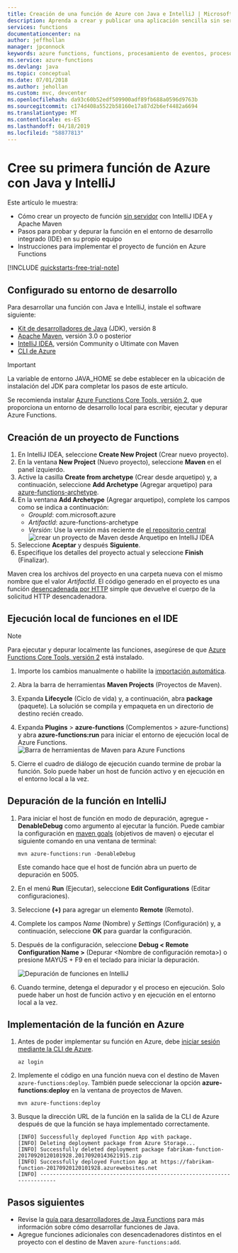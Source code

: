 ```yaml
---
title: Creación de una función de Azure con Java e IntelliJ | Microsoft Docs
description: Aprenda a crear y publicar una aplicación sencilla sin servidor desencadenada por HTTP en Azure con Java e IntelliJ.
services: functions
documentationcenter: na
author: jeffhollan
manager: jpconnock
keywords: azure functions, functions, procesamiento de eventos, proceso, arquitectura sin servidor, java
ms.service: azure-functions
ms.devlang: java
ms.topic: conceptual
ms.date: 07/01/2018
ms.author: jehollan
ms.custom: mvc, devcenter
ms.openlocfilehash: da93c60b52edf509900adf89fb688a0596d9763b
ms.sourcegitcommit: c174d408a5522b58160e17a87d2b6ef4482a6694
ms.translationtype: MT
ms.contentlocale: es-ES
ms.lasthandoff: 04/18/2019
ms.locfileid: "58877813"
---
```

# <a name="create-your-first-azure-function-with-java-and-intellij"></a>Cree su primera función de Azure con Java y IntelliJ

Este artículo le muestra:
- Cómo crear un proyecto de función [sin servidor](https://azure.microsoft.com/overview/serverless-computing/) con IntelliJ IDEA y Apache Maven
- Pasos para probar y depurar la función en el entorno de desarrollo integrado (IDE) en su propio equipo
- Instrucciones para implementar el proyecto de función en Azure Functions

<!-- TODO ![Access a Hello World function from the command line with cURL](media/functions-create-java-maven/hello-azure.png) -->

[!INCLUDE [quickstarts-free-trial-note](../../includes/quickstarts-free-trial-note.md)]

## <a name="set-up-your-development-environment"></a>Configurado su entorno de desarrollo

Para desarrollar una función con Java e IntelliJ, instale el software siguiente:

- [Kit de desarrolladores de Java](https://www.azul.com/downloads/zulu/) (JDK), versión 8
- [Apache Maven](https://maven.apache.org), versión 3.0 o posterior
- [IntelliJ IDEA](https://www.jetbrains.com/idea/download), versión Community o Ultimate con Maven
- [CLI de Azure](https://docs.microsoft.com/cli/azure)

> [!IMPORTANT]
> La variable de entorno JAVA_HOME se debe establecer en la ubicación de instalación del JDK para completar los pasos de este artículo.

 Se recomienda instalar [Azure Functions Core Tools, versión 2](functions-run-local.md#v2), que proporciona un entorno de desarrollo local para escribir, ejecutar y depurar Azure Functions.

## <a name="create-a-functions-project"></a>Creación de un proyecto de Functions

1. En IntelliJ IDEA, seleccione **Create New Project** (Crear nuevo proyecto).  
1. En la ventana **New Project** (Nuevo proyecto), seleccione **Maven** en el panel izquierdo.
1. Active la casilla **Create from archetype** (Crear desde arquetipo) y, a continuación, seleccione **Add Archetype** (Agregar arquetipo) para [azure-functions-archetype](https://mvnrepository.com/artifact/com.microsoft.azure/azure-functions-archetype).
1. En la ventana **Add Archetype** (Agregar arquetipo), complete los campos como se indica a continuación:
    - _GroupId_: com.microsoft.azure
    - _ArtifactId_: azure-functions-archetype
    - _Versión_: Use la versión más reciente de [el repositorio central](https://mvnrepository.com/artifact/com.microsoft.azure/azure-functions-archetype)
    ![crear un proyecto de Maven desde Arquetipo en IntelliJ IDEA](media/functions-create-first-java-intellij/functions-create-intellij.png)  
1. Seleccione **Aceptar** y después **Siguiente**.
1. Especifique los detalles del proyecto actual y seleccione **Finish** (Finalizar).

Maven crea los archivos del proyecto en una carpeta nueva con el mismo nombre que el valor _ArtifactId_. El código generado en el proyecto es una función [desencadenada por HTTP](/azure/azure-functions/functions-bindings-http-webhook) simple que devuelve el cuerpo de la solicitud HTTP desencadenadora.

## <a name="run-functions-locally-in-the-ide"></a>Ejecución local de funciones en el IDE

> [!NOTE]
> Para ejecutar y depurar localmente las funciones, asegúrese de que [Azure Functions Core Tools, versión 2](functions-run-local.md#v2) está instalado.

1. Importe los cambios manualmente o habilite la [importación automática](https://www.jetbrains.com/help/idea/creating-and-optimizing-imports.html).
1. Abra la barra de herramientas **Maven Projects** (Proyectos de Maven).
1. Expanda **Lifecycle** (Ciclo de vida) y, a continuación, abra **package** (paquete). La solución se compila y empaqueta en un directorio de destino recién creado.
1. Expanda **Plugins** > **azure-functions** (Complementos > azure-functions) y abra **azure-functions:run** para iniciar el entorno de ejecución local de Azure Functions.  
  ![Barra de herramientas de Maven para Azure Functions](media/functions-create-first-java-intellij/functions-intellij-java-maven-toolbar.png)  

1. Cierre el cuadro de diálogo de ejecución cuando termine de probar la función. Solo puede haber un host de función activo y en ejecución en el entorno local a la vez.

## <a name="debug-the-function-in-intellij"></a>Depuración de la función en IntelliJ

1. Para iniciar el host de función en modo de depuración, agregue **-DenableDebug** como argumento al ejecutar la función. Puede cambiar la configuración en [maven goals](https://www.jetbrains.com/help/idea/maven-support.html#run_goal) (objetivos de maven) o ejecutar el siguiente comando en una ventana de terminal:  

   ```
   mvn azure-functions:run -DenableDebug
   ```

   Este comando hace que el host de función abra un puerto de depuración en 5005.

1. En el menú **Run** (Ejecutar), seleccione **Edit Configurations** (Editar configuraciones).
1. Seleccione **(+)** para agregar un elemento **Remote** (Remoto).
1. Complete los campos _Name_ (Nombre) y _Settings_ (Configuración) y, a continuación, seleccione **OK** para guardar la configuración.
1. Después de la configuración, seleccione **Debug < Remote Configuration Name >** (Depurar <Nombre de configuración remota>) o presione MAYÚS + F9 en el teclado para iniciar la depuración.

   ![Depuración de funciones en IntelliJ](media/functions-create-first-java-intellij/debug-configuration-intellij.PNG)

1. Cuando termine, detenga el depurador y el proceso en ejecución. Solo puede haber un host de función activo y en ejecución en el entorno local a la vez.

## <a name="deploy-the-function-to-azure"></a>Implementación de la función en Azure

1. Antes de poder implementar su función en Azure, debe [iniciar sesión mediante la CLI de Azure](/cli/azure/authenticate-azure-cli?view=azure-cli-latest).

   ``` azurecli
   az login
   ```

1. Implemente el código en una función nueva con el destino de Maven `azure-functions:deploy`. También puede seleccionar la opción **azure-functions:deploy** en la ventana de proyectos de Maven.

   ```
   mvn azure-functions:deploy
   ```

1. Busque la dirección URL de la función en la salida de la CLI de Azure después de que la función se haya implementado correctamente.

   ``` output
   [INFO] Successfully deployed Function App with package.
   [INFO] Deleting deployment package from Azure Storage...
   [INFO] Successfully deleted deployment package fabrikam-function-20170920120101928.20170920143621915.zip
   [INFO] Successfully deployed Function App at https://fabrikam-function-20170920120101928.azurewebsites.net
   [INFO] ------------------------------------------------------------------------
   ```

## <a name="next-steps"></a>Pasos siguientes

- Revise la [guía para desarrolladores de Java Functions](functions-reference-java.md) para más información sobre cómo desarrollar funciones de Java.
- Agregue funciones adicionales con desencadenadores distintos en el proyecto con el destino de Maven `azure-functions:add`.
